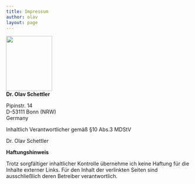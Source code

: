 ```yaml
---
title: Impressum
author: olav
layout: page
---
```

<div class="row">
    <div class="col-md-2">
        <img class="thumbnail" title="Dr. Olav Schettler, Diplom-Informatiker aus Bonn" src="http://tinkerthon.de/wp-content/uploads/2010/10/63847_big.jpg" alt="" width="125" height="150">
    </div>
    <div class="col-md-10">
        <strong>Dr. Olav Schettler</strong>
    </div>
</div>

Pipinstr. 14  
D-53111 Bonn (NRW)  
Germany

Inhaltlich Verantwortlicher gemäß §10 Abs.3 MDStV

Dr. Olav Schettler

**Haftungshinweis**

Trotz sorgfältiger inhaltlicher Kontrolle übernehme ich keine Haftung für die Inhalte externer Links. Für den Inhalt der verlinkten Seiten sind ausschließlich deren Betreiber verantwortlich.
